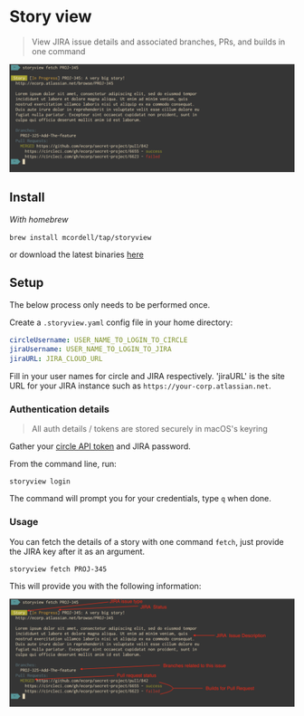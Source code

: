 # Story view

> View JIRA issue details and associated branches, PRs, and builds in one command

![example image][example-image]

## Install

*With homebrew*

`brew install mcordell/tap/storyview`

or download the latest binaries [here][release-page]

## Setup

The below process only needs to be performed once.


Create a `.storyview.yaml` config file in your home directory:

```yaml
circleUsername: USER_NAME_TO_LOGIN_TO_CIRCLE
jiraUsername: USER_NAME_TO_LOGIN_TO_JIRA
jiraURL: JIRA_CLOUD_URL
```

Fill in your user names for circle and JIRA respectively. 'jiraURL' is the site
URL for your JIRA instance such as `https://your-corp.atlassian.net`.

### Authentication details

> All auth details / tokens are stored securely in macOS's keyring

Gather your [circle API token][circle-token-ref] and JIRA password.

From the command line, run:

```
storyview login
```

The command will prompt you for your credentials, type `q` when done.

### Usage

You can fetch the details of a story with one command `fetch`, just provide the
JIRA key after it as an argument.

```
storyview fetch PROJ-345
```

This will provide you with the following information:

![Annotated image][example-image-annotated]

[example-image]: https://github.com/mcordell/storyview/raw/master/images/example.png
[example-image-annotated]: https://github.com/mcordell/storyview/raw/master/images/example-annotated.png
[circle-token-ref]: https://circleci.com/docs/api/v1-reference/#authentication
[release-page]: https://github.com/mcordell/storyview/releases/
